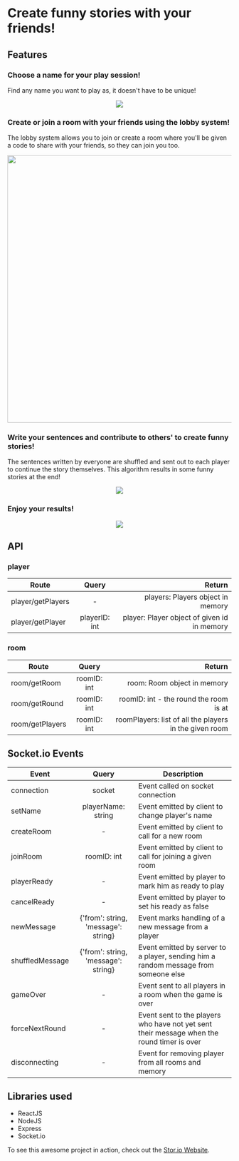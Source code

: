 # Create funny stories with your friends!

## Features

### Choose a name for your play session!

Find any name you want to play as, it doesn't have to be unique!
<p align="center">
  <img src="https://i.imgur.com/31SH84c.gif">
</p>

### Create or join a room with your friends using the lobby system!

The lobby system allows you to join or create a room where you'll be given a code to share with your friends, so they can join you too.
<p align="center">
  <img width="600px" height="auto" src="https://i.imgur.com/uc4OWNg.gif">
</p>

### Write your sentences and contribute to others' to create funny stories!

The sentences written by everyone are shuffled and sent out to each player to continue the story themselves. This algorithm results in some funny stories at the end!
<p align="center">
  <img src="https://i.imgur.com/cfC4evj.gif">
</p>

### Enjoy your results!

<p align="center">
  <img src="https://i.imgur.com/pVlr9tb.png">
</p>


## API

### player
| Route        | Query           | Return  |
| ------------- |:-------------:| -----:|
| player/getPlayers     | - | players: Players object in memory |
| player/getPlayer      | playerID: int |   player: Player object of given id in memory |

### room
| Route        | Query           | Return  |
| ------------- |:-------------:| -----:|
| room/getRoom | roomID: int |    room: Room object in memory |
| room/getRound | roomID: int |    roomID: int - the round the room is at |
| room/getPlayers | roomID: int |    roomPlayers: list of all the players in the given room |

## Socket.io Events

| Event        | Query           | Description  |
| ------------- |:-------------:| -----|
| connection | socket |    Event called on socket connection |
| setName | playerName: string |    Event emitted by client to change player's name |
| createRoom | - |    Event emitted by client to call for a new room |
| joinRoom | roomID: int |    Event emitted by client to call for joining a given room |
| playerReady | - |    Event emitted by player to mark him as ready to play |
| cancelReady | - |    Event emitted by player to set his ready as false |
| newMessage | {'from': string, 'message': string} |    Event marks handling of a new message from a player |
| shuffledMessage | {'from': string, 'message': string} |    Event emitted by server to a player, sending him a random message from someone else |
| gameOver | - |    Event sent to all players in a room when the game is over |
| forceNextRound | - | Event sent to the players who have not yet sent their message when the round timer is over|
| disconnecting | - |    Event for removing player from all rooms and memory |

## Libraries used

* ReactJS
* NodeJS
* Express
* Socket.io

To see this awesome project in action, check out the [Stor.io Website](http://79.119.99.254:3000/).
